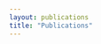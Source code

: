 ```yaml
---
layout: publications
title: "Publications"
---
```

<!-- # Publications
- [Optimizing Fitness-For-Use of Differentially Private Linear Queries.](http://vldb.org/pvldb/vol14/p1730-xiao.pdf)
**Yingtai Xiao**, Zeyu Ding, Yuxin Wang, Danfeng Zhang and Daniel Kifer.
*Proc. of 47th International Conference on Very Large Data Bases (VLDB 2021)*.
- [DPGen: Automated Program Synthesis for Differential Privacy.](http://www.cse.psu.edu/~dbz5017/pub/ccs21.pdf)
Wang, Yuxin, Zeyu Ding, **Yingtai Xiao**, Daniel Kifer, and Danfeng Zhang.
*Proc. of ACM Conference on Computer and Communications Security (CCS 2021)*.
- [Diversified Interactive Recommendation with Implicit Feedback.](https://ojs.aaai.org//index.php/AAAI/article/view/5931)
Yong Liu, **Yingtai Xiao**, Qiong Wu, Chunyan Miao, Juyong Zhang, Binqiang Zhao, Haihong Tang.
*The Thirty-Fourth AAAI Conference on Artificial Intelligence (AAAI 2020)* -->

